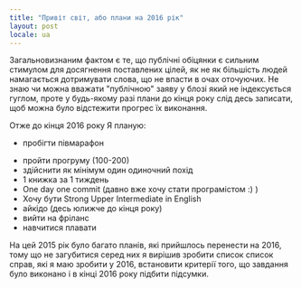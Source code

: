 ```yaml
---
title: "Привіт світ, або плани на 2016 рік"
layout: post
locale: ua
---
```


Загальновизнаним фактом є те, що публічні обіцянки є сильним стимулом для досягнення поставлених цілей, як не як більшість людей намагається дотримувати слова, що не впасти в очах оточуючих. Не знаю чи можна вважати "публічною" заяву у блозі який не індексується гуглом, проте у будь-якому разі плани до кінця року слід десь записати, щоб можна було
відстежити прогрес їх виконання.

Отже до кінця 2016 року Я планую:

+  пробігти півмарафон
*  пройти прогруму (100-200)
*  здійснити як мінімум один одиночний похід
*  1 книжка за 1 тиждень
*  One day one commit (давно вже хочу стати програмістом :) )
*  Хочу бути Strong Upper Intermediate in English
*  айкідо (десь юлижче до кінця року)
*  вийти на фріланс
*  навчитися плавати

На цей 2015 рік було багато планів, які прийшлось перенести на 2016, тому що не загубитися серед них я вирішив зробити список список справ, які я маю зробити у 2016, встановити критерії того, що завдання було виконано і в кінці 2016 року підбити підсумки.
